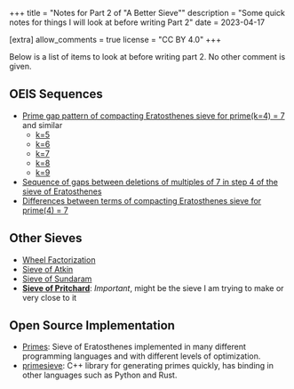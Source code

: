 +++
title = "Notes for Part 2 of \"A Better Sieve\""
description = "Some quick notes for things I will look at before writing Part 2"
date = 2023-04-17

[extra]
allow_comments = true
license = "CC BY 4.0"
+++

Below is a list of items to look at before writing part 2.
No other comment is given.

## OEIS Sequences
* [Prime gap pattern of compacting Eratosthenes sieve for prime(k=4) = 7](https://oeis.org/A236175) and similar
    * [k=5](https://oeis.org/A236176)
    * [k=6](https://oeis.org/A236177)
    * [k=7](https://oeis.org/A236178)
    * [k=8](https://oeis.org/A236179)
    * [k=9](https://oeis.org/A236180)
* [Sequence of gaps between deletions of multiples of 7 in step 4 of the sieve of Eratosthenes](https://oeis.org/A359632)
* [Differences between terms of compacting Eratosthenes sieve for prime(4) = 7](https://oeis.org/A236185)

## Other Sieves
* [Wheel Factorization](https://en.wikipedia.org/wiki/Wheel_factorization)
* [Sieve of Atkin](https://en.wikipedia.org/wiki/Sieve_of_Atkin)
* [Sieve of Sundaram](https://en.wikipedia.org/wiki/Sieve_of_Sundaram)
* **[Sieve of Pritchard](https://en.wikipedia.org/wiki/Sieve_of_Pritchard)**: *Important*, might be the sieve I am trying to make or very close to it

## Open Source Implementation
* [Primes](https://github.com/PlummersSoftwareLLC/Primes): Sieve of Eratosthenes implemented in many different programming languages and with different levels of optimization.
* [primesieve](https://github.com/kimwalisch/primesieve): C++ library for generating primes quickly, has binding in other languages such as Python and Rust.
